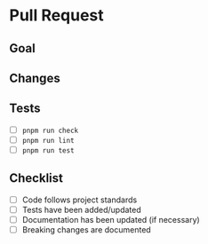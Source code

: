 # Pull Request

## Goal
<!-- Brief description of the task -->

## Changes
<!-- Technical summary -->

## Tests

- [ ] `pnpm run check`
- [ ] `pnpm run lint`
- [ ] `pnpm run test`

## Checklist

- [ ] Code follows project standards
- [ ] Tests have been added/updated
- [ ] Documentation has been updated (if necessary)
- [ ] Breaking changes are documented
